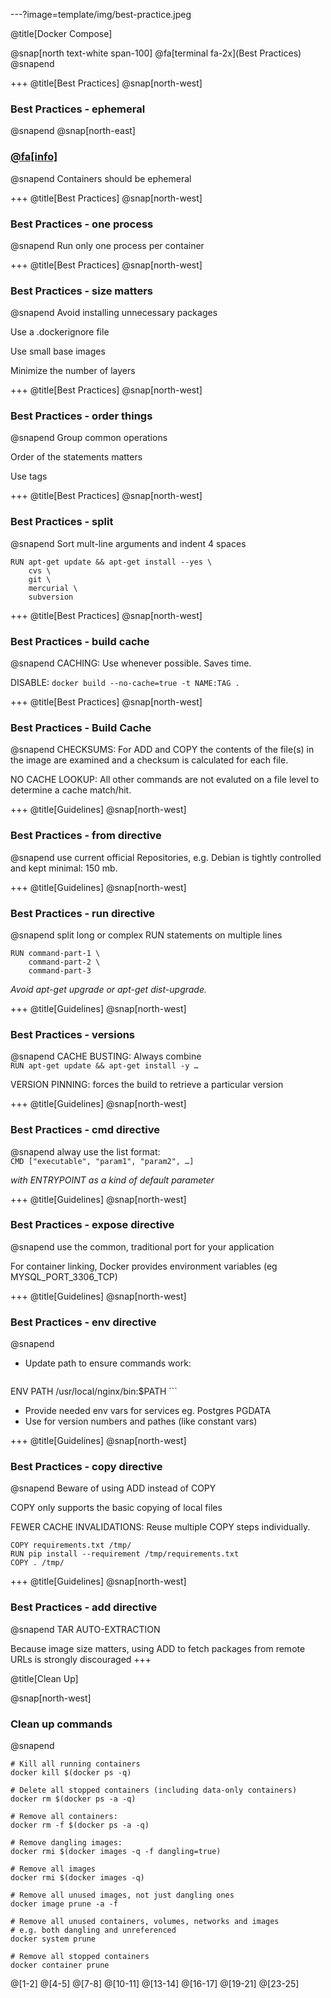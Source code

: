 ---?image=template/img/best-practice.jpeg

@title[Docker Compose]

@snap[north text-white span-100]
@fa[terminal fa-2x](Best Practices)
@snapend

+++
@title[Best Practices]
@snap[north-west]
### Best Practices - ephemeral
@snapend
@snap[north-east]
### [@fa[info]](https://docs.docker.com/engine/userguide/eng-image/dockerfile_best-practices)
@snapend
Containers should be ephemeral


+++
@title[Best Practices]
@snap[north-west]
### Best Practices - one process
@snapend
Run only one process per container


+++
@title[Best Practices]
@snap[north-west]
### Best Practices - size matters
@snapend
Avoid installing unnecessary packages

Use a .dockerignore file

Use small base images

Minimize the number of layers


+++
@title[Best Practices]
@snap[north-west]
### Best Practices - order things
@snapend
Group common operations

Order of the statements matters

Use tags


+++
@title[Best Practices]
@snap[north-west]
### Best Practices - split
@snapend
Sort mult-line arguments and indent 4 spaces
```
RUN apt-get update && apt-get install --yes \
    cvs \
    git \
    mercurial \
    subversion
```


+++
@title[Best Practices]
@snap[north-west]
### Best Practices - build cache
@snapend
CACHING: Use whenever possible. Saves time.

DISABLE: ```docker build --no-cache=true -t NAME:TAG .```


+++
@title[Best Practices]
@snap[north-west]
### Best Practices - Build Cache
@snapend
CHECKSUMS: For ADD and COPY the contents of the file(s) in the image are examined and a checksum is calculated for each file.

NO CACHE LOOKUP: All other commands are not evaluted on a file level to determine a cache match/hit.


+++
@title[Guidelines]
@snap[north-west]
### Best Practices - from directive
@snapend
use current official Repositories,
e.g. Debian is tightly controlled and kept minimal: 150 mb.



+++
@title[Guidelines]
@snap[north-west]
### Best Practices - run directive
@snapend
split long or complex RUN statements on multiple lines
```
RUN command-part-1 \
    command-part-2 \
    command-part-3
```

_Avoid apt-get upgrade or apt-get dist-upgrade._


+++
@title[Guidelines]
@snap[north-west]
### Best Practices - versions
@snapend
CACHE BUSTING: Always combine </br>`RUN apt-get update && apt-get install -y …`

VERSION PINNING: forces the build to retrieve a particular version



+++
@title[Guidelines]
@snap[north-west]
### Best Practices - cmd directive
@snapend
alway use the list format:</br>
`CMD ["executable", "param1", "param2", …]`

_with ENTRYPOINT as a kind of default parameter_


+++
@title[Guidelines]
@snap[north-west]
### Best Practices - expose directive
@snapend
use the common, traditional port for your application

For container linking, Docker provides environment variables (eg MYSQL_PORT_3306_TCP)


+++
@title[Guidelines]
@snap[north-west]
### Best Practices - env directive
@snapend
- Update path to ensure commands work:
    ```
ENV PATH /usr/local/nginx/bin:$PATH
    ```
- Provide needed env vars for services eg. Postgres PGDATA
- Use for version numbers and pathes (like constant vars)



+++
@title[Guidelines]
@snap[north-west]
### Best Practices - copy directive
@snapend
Beware of using ADD instead of COPY

COPY only supports the basic copying of local files

FEWER CACHE INVALIDATIONS: Reuse multiple COPY steps individually.

```
COPY requirements.txt /tmp/
RUN pip install --requirement /tmp/requirements.txt
COPY . /tmp/
```


+++
@title[Guidelines]
@snap[north-west]
### Best Practices - add directive
@snapend
TAR AUTO-EXTRACTION

Because image size matters, using ADD to fetch packages from remote URLs is strongly discouraged
+++

@title[Clean Up]

@snap[north-west]
### Clean up commands
@snapend

```
# Kill all running containers
docker kill $(docker ps -q)

# Delete all stopped containers (including data-only containers)
docker rm $(docker ps -a -q)

# Remove all containers:
docker rm -f $(docker ps -a -q)

# Remove dangling images:
docker rmi $(docker images -q -f dangling=true)

# Remove all images
docker rmi $(docker images -q)

# Remove all unused images, not just dangling ones
docker image prune -a -f

# Remove all unused containers, volumes, networks and images
# e.g. both dangling and unreferenced
docker system prune

# Remove all stopped containers
docker container prune
```
@[1-2]
@[4-5]
@[7-8]
@[10-11]
@[13-14]
@[16-17]
@[19-21]
@[23-25]
